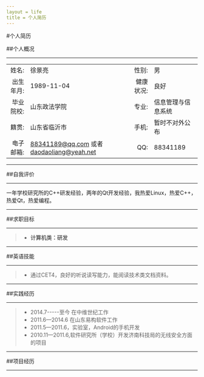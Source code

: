 ```yaml
---
layout = life
title = 个人简历
---
```


#个人简历

##个人概况

******

|    |    |    |    |
| ------: | :------ | ------: | :-----|
| 姓名:|徐景亮 | 性别:|男|
| 出生年月:|1989-11-04| 健康状况:|良好|
| 毕业院校:|山东政法学院| 专业:|信息管理与信息系统|
| 籍贯:|山东省临沂市| 手机:|暂时不对外公布|
| 电子邮箱:| [88341189@qq.com](88341189@qq.com) 或者 [daodaoliang@yeah.net](daodaoliang@yeah.net)| QQ:|88341189|

******

##自我评价

******

一年学校研究所的C++研发经验，两年的Qt开发经验，我热爱Linux，热爱C++，热爱Qt，热爱编程。

******

##求职目标

******

> * **计算机类：研发**

******

##英语技能

******
> * 通过CET4，良好的听说读写能力，能阅读技术类文档资料。
******

##实践经历

******

> * 2014.7-----至今    在中维世纪工作
> * 2011.6—2014.6   在山东易构软件工作
> * 2011.5—2011.6，实验室，Android的手机开发
> * 2010.11—2011.6,软件研究所（学校）开发济南科技局的无线安全方面的项目

******

##项目经历

******


 











